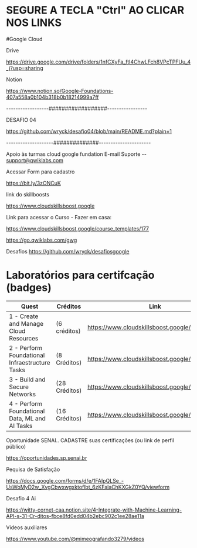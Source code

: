 # SEGURE A TECLA "Ctrl" AO CLICAR NOS LINKS


#Google Cloud

Drive    

https://drive.google.com/drive/folders/1nfCXyFa_ftI4ChwLFch8VPcTPFUu_4_j?usp=sharing


Notion

https://www.notion.so/Google-Foundations-407a558a0b104b318b0b18214999a7ff


------------------##################-----------------

DESAFIO 04

https://github.com/wryck/desafio04/blob/main/README.md?plain=1


--------------------##############----------------------


Apoio às turmas cloud google fundation
E-mail Suporte  --  support@qwiklabs.com

Acessar Form para cadastro

https://bit.ly/3zONCuK


link do skillboosts

https://www.cloudskillsboost.google



Link para acessar o Curso - Fazer em casa:

https://www.cloudskillsboost.google/course_templates/177

https://go.qwiklabs.com/gwg

Desafios
https://github.com/wryck/desafiosgoogle


# Laboratórios para certifcação (badges)
| Quest | Créditos | Link |
| --- | --- | ---|
| 1 - Create and Manage Cloud Resources | (6 créditos) | https://www.cloudskillsboost.google/quests/120 |
| 2 - Perform Foundational Infraestructure Tasks | (8 Créditos) | https://www.cloudskillsboost.google/quests/118 |
| 3 - Build and Secure Networks | (28 Créditos) | https://www.cloudskillsboost.google/quests/128 |
| 4 -  Perform Foundational Data, ML and AI Tasks | (16 Créditos) | https://www.cloudskillsboost.google/quests/117  |


Oportunidade SENAI.. CADASTRE suas certificações (ou link de perfil público)

https://oportunidades.sp.senai.br


 
Pequisa de Satisfação

https://docs.google.com/forms/d/e/1FAIpQLSe_-UsWoMyD2w_XvgCbwxwgxktoflbt_6zKFalaChKXGkZ0YQ/viewform 


 Desafio 4 Ai 
 
 https://witty-cornet-caa.notion.site/4-Integrate-with-Machine-Learning-API-s-31-Cr-ditos-fbce8fd0edd04b2ebc902c1ee28ae11a
 
 
 Vídeos auxiliares
 
 https://www.youtube.com/@mimeografando3279/videos

